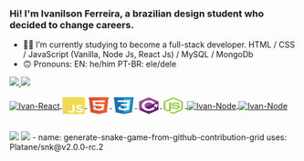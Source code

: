 ### Hi! I'm Ivanilson Ferreira, a brazilian design student who decided to change careers.

- 👨‍🎓️ I’m currently studying to become a full-stack developer. HTML / CSS / JavaScript (Vanilla, Node Js, React Js) / MySQL / MongoDb
- 🙃️ Pronouns: EN: he/him PT-BR: ele/dele



<div>
  <a href="https://github.com/IvanFerroli">
  <img height="160em" src="https://github-readme-stats.vercel.app/api?username=IvanFerroli&theme=highcontrast"/>
  <img height="160em" src="https://github-readme-stats.vercel.app/api/top-langs/?username=IvanFerroli&layout=compact&theme=highcontrast"/>
</div>
  
<div style="display: inline_block"><br>
  <img align="center" alt="Ivan-React" height="30" width="40" src="https://cdn.jsdelivr.net/gh/devicons/devicon/icons/react/react-original.svg" />
  <img align="center" alt="Ivan-Js" height="30" width="40" src="https://raw.githubusercontent.com/devicons/devicon/master/icons/javascript/javascript-plain.svg">
  <img align="center" alt="Ivan-HTML" height="30" width="40" src="https://raw.githubusercontent.com/devicons/devicon/master/icons/html5/html5-original.svg">
  <img align="center" alt="Ivan-CSS" height="30" width="40" src="https://raw.githubusercontent.com/devicons/devicon/master/icons/css3/css3-original.svg">
  <img align="center" alt="Ivan-CSharp" height="30" width="40" src="https://raw.githubusercontent.com/devicons/devicon/master/icons/csharp/csharp-original.svg">
  <img align="center" alt="Ivan-Node" height="30" width="40" src="https://raw.githubusercontent.com/devicons/devicon/master/icons/nodejs/nodejs-original.svg">
  <img align="center" alt="Ivan-Node" height="30" width="40" src="https://cdn.jsdelivr.net/gh/devicons/devicon/icons/mysql/mysql-original-wordmark.svg">
  <img align="center" alt="Ivan-Node" height="30" width="40" src="https://cdn.jsdelivr.net/gh/devicons/devicon/icons/mongodb/mongodb-original-wordmark.svg">
  
</div>
  
  ##
  
  <div>
    <a href="https://www.linkedin.com/in/ivanilson-ferreira/" target="_blank"><img src="https://img.shields.io/badge/-LinkedIn-%230077B5?style=for-the-badge&logo=linkedin&logoColor=white" target="_blank"></a> 
    <a href = "mailto:ivanilson.ferreira.mec@gmail.com"><img src="https://img.shields.io/badge/-Gmail-%23333?style=for-the-badge&logo=gmail&logoColor=white" target="_blank"></a>
    - name: generate-snake-game-from-github-contribution-grid
  uses: Platane/snk@v2.0.0-rc.2

  </div>
